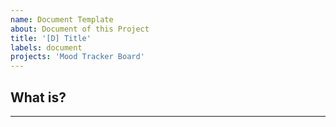 ```yaml
---
name: Document Template
about: Document of this Project
title: '[D] Title'
labels: document
projects: 'Mood Tracker Board'
---
```


## What is?

---
